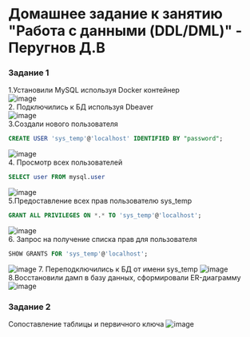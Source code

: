 # Домашнее задание к занятию "Работа с данными (DDL/DML)" - Перугнов Д.В

### Задание 1
1.Установили MySQL используя Docker контейнер  
![image](https://github.com/dimindrol/12-02-DDL-DML/assets/103885836/7a3da180-5ff9-4c5b-87ec-e1d77b64f013)  
2. Подключились к БД используя Dbeaver  
![image](https://github.com/dimindrol/12-02-DDL-DML/assets/103885836/95eb8916-ce65-40d3-9bbd-2b03b6d03444)   
3.Создали нового пользователя  
```sql
CREATE USER 'sys_temp'@'localhost' IDENTIFIED BY "password";
```
![image](https://github.com/dimindrol/12-02-DDL-DML/assets/103885836/e27eb60b-1af1-4fc5-b59a-5e0a18e8cc61)  
4. Просмотр всех пользователей
```sql
SELECT user FROM mysql.user
```
![image](https://github.com/dimindrol/12-02-DDL-DML/assets/103885836/41879eed-996f-4004-8508-8efebdcd95e2)  
5.Предоставление всех прав пользователю sys_temp
```sql
GRANT ALL PRIVILEGES ON *.* TO 'sys_temp'@'localhost';
```
![image](https://github.com/dimindrol/12-02-DDL-DML/assets/103885836/b088a47a-8a60-4e66-b2f5-976426af6e42)  
6. Запрос на получение списка прав для пользователя  
```sql
SHOW GRANTS FOR 'sys_temp'@'localhost';
```
![image](https://github.com/dimindrol/12-02-DDL-DML/assets/103885836/d7cf378a-5f79-4c25-a8d4-b06c49de8eec)
7. Переподключились к БД от имени sys_temp
![image](https://github.com/dimindrol/12-02-DDL-DML/assets/103885836/b0158b7a-c988-4ed3-b345-ee3b80542559)  
8.Восстановили дамп в базу данных, сформировали ER-диаграмму
![image](https://github.com/dimindrol/12-02-DDL-DML/assets/103885836/1be8a43e-dc51-40db-a91a-85cbcc8ff9c1)

### Задание 2
Сопоставление таблицы и первичного ключа
![image](https://github.com/dimindrol/12-02-DDL-DML/assets/103885836/e5bc5d5a-a4c6-417b-8c9f-6a07b79db5da)











